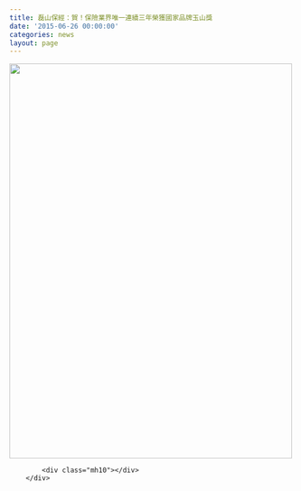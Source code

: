 ```yaml
---
title: 磊山保經：賀！保險業界唯一連續三年榮獲國家品牌玉山獎
date: '2015-06-26 00:00:00'
categories: news
layout: page
---
```


<div class="text">
			<div>
	<img alt="" src="http://www.leishan.com.tw/UserFiles/images/%E7%A3%8A%E5%B1%B1%E6%96%B0%E8%81%9E/%E7%A3%8A%E5%B1%B1%E6%96%B0%E8%81%9E%E5%B0%8F%E5%9C%96/20150626-%E5%9C%8B%E5%AE%B6%E7%8E%89%E5%B1%B1%E7%8D%8E%E7%8D%B2%E7%8D%8E%E6%B5%B7%E5%A0%B1800.jpg" style="width: 500px; height: 700px;"></div>

			<div class="mh10"></div>
		</div>